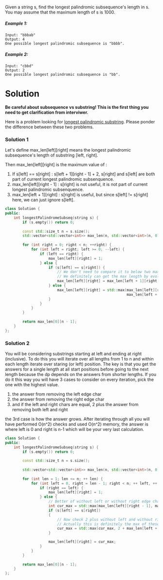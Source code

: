 Given a string s, find the longest palindromic subsequence's length in s. You may assume that the maximum length of s is 1000.

##### Example 1:

```
Input: "bbbab"
Output: 4
One possible longest palindromic subsequence is "bbbb".
```

##### Example 2:

```
Input: "cbbd"
Output: 2
One possible longest palindromic subsequence is "bb".
```

# Solution

__Be careful about subsequence vs substring! This is the first thing you need to get clarification from interviwer.__

Here is a problem looking for [longest palindromic substring](https://leetcode.com/problems/longest-palindromic-substring/description/). Please ponder the difference between these two problems. 

### Solution 1

Let's define max_len[left][right] means the longest palindromic subsequence's length of substring [left, right].

Then max_len[left][right] is the maximum value of :

1. If s[left] == s[right] : s[left + 1][right - 1] + 2, s[right] and s[left] are both part of current longest palindromic subsenquence.
2. max_len[left][right - 1] : s[right] is not useful, it is not part of current longest palindromic subsenquence.
3. max_len[left + 1][right] : s[right] is useful, but since s[left] != s[right] here, we can just ignore s[left].


```cpp
class Solution {
public:
    int longestPalindromeSubseq(string s) {
        if (s.empty()) return 0;
        
        const std::size_t n = s.size();
        std::vector<std::vector<int>> max_len(n, std::vector<int>(n, 0)); 
        
        for (int right = 0; right < n; ++right) {
            for (int left = right; left >= 0; --left) {
                if (left == right) {
                    max_len[left][right] = 1;
                } else {
                    if (s[left] == s[right]) {
                        // We don't need to compare it to below two max_len values.
                        // We definitely can get the max length by evolving from max_len[left + 1][right - 1].
                        max_len[left][right] = max_len[left + 1][right - 1] + 2;
                    } else {            
                        max_len[left][right] = std::max(max_len[left][right - 1],
                                                        max_len[left + 1][right]);
                    }
                }
            }
        }
        
        return max_len[0][n - 1];
    }
};
```

### Solution 2


You will be considering substrings starting at left and ending at right (inclusive). To do this you will iterate over all lengths from 1 to n and within each length iterate over staring (or left) position. The key is that you get the answers for a single length at all start positions before going to the next length because the dp depends on the answers from shorter lengths. If you do it this way you will have 3 cases to consider on every iteration, pick the one with the highest value.

1. the answer from removing the left edge char  
2. the answer from removing the right edge char  
3. and if the left and right chars are equal, 2 plus the answer from removing both left and right  

the 3rd case is how the answer grows. After iterating through all you will have performed O(n^2) checks and used O(n^2) memory, the answer is where left is 0 and right is n-1 which will be your very last calculation.

```cpp
class Solution {
public:
    int longestPalindromeSubseq(string s) {
        if (s.empty()) return 0;
        
        const std::size_t n = s.size();
        
        std::vector<std::vector<int>> max_len(n, std::vector<int>(n, 0)); 
        
        for (int len = 1; len <= n; ++ len) {
            for (int left = 0, right = len - 1; right < n; ++ left, ++ right) {
                if (right == left) {
                    max_len[left][right] = 1;
                } else {
                    // Better of without left or without right edge char
                    int cur_max = std::max(max_len[left][right - 1], max_len[left + 1][right]);
                    if (s[left] == s[right])
                    {
                        // Now check 2 plus without left and without right.
                        // Actually this is definitely the max of these three candidates.
                        cur_max = std::max(cur_max, 2 + max_len[left + 1][right - 1]);
                    }

                    max_len[left][right] = cur_max;
                }
            }
        }
        
        return max_len[0][n - 1];
    }
};
```
